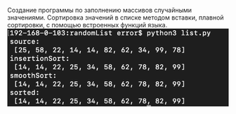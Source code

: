 Создание программы по заполнению массивов случайными значениями. 
Сортировка значений в списке методом вставки, плавной сортировки, с помощью встроенных функций языка.  
![scr](scr_sort.png)
